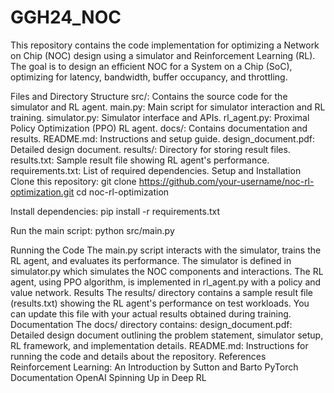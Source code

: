 # GGH24_NOC
This repository contains the code implementation for optimizing a Network on Chip (NOC) design using a simulator and Reinforcement Learning (RL). The goal is to design an efficient NOC for a System on a Chip (SoC), optimizing for latency, bandwidth, buffer occupancy, and throttling.

Files and Directory Structure
src/: Contains the source code for the simulator and RL agent.
main.py: Main script for simulator interaction and RL training.
simulator.py: Simulator interface and APIs.
rl_agent.py: Proximal Policy Optimization (PPO) RL agent.
docs/: Contains documentation and results.
README.md: Instructions and setup guide.
design_document.pdf: Detailed design document.
results/: Directory for storing result files.
results.txt: Sample result file showing RL agent's performance.
requirements.txt: List of required dependencies.
Setup and Installation
Clone this repository:
git clone https://github.com/your-username/noc-rl-optimization.git cd noc-rl-optimization


Install dependencies:
pip install -r requirements.txt


Run the main script:
python src/main.py


Running the Code
The main.py script interacts with the simulator, trains the RL agent, and evaluates its performance.
The simulator is defined in simulator.py which simulates the NOC components and interactions.
The RL agent, using PPO algorithm, is implemented in rl_agent.py with a policy and value network.
Results
The results/ directory contains a sample result file (results.txt) showing the RL agent's performance on test workloads.
You can update this file with your actual results obtained during training.
Documentation
The docs/ directory contains:
design_document.pdf: Detailed design document outlining the problem statement, simulator setup, RL framework, and implementation details.
README.md: Instructions for running the code and details about the repository.
References
Reinforcement Learning: An Introduction by Sutton and Barto
PyTorch Documentation
OpenAI Spinning Up in Deep RL
